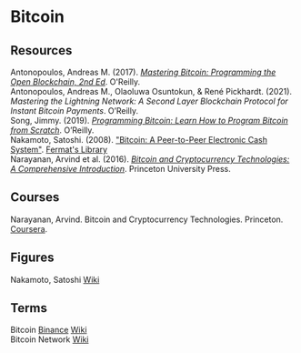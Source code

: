 # Bitcoin



## Resources

Antonopoulos, Andreas M. (2017). [_Mastering Bitcoin: Programming the Open Blockchain, 2nd Ed_](https://github.com/bitcoinbook/bitcoinbook). O'Reilly.<br>
Antonopoulos, Andreas M., Olaoluwa Osuntokun, & René Pickhardt. (2021). _Mastering the Lightning Network: A Second Layer Blockchain Protocol for Instant Bitcoin Payments_. O’Reilly.<br>
Song, Jimmy. (2019). [_Programming Bitcoin: Learn How to Program Bitcoin from Scratch_](https://github.com/jimmysong/programmingbitcoin). O’Reilly.<br>
Nakamoto, Satoshi. (2008). ["Bitcoin: A Peer-to-Peer Electronic Cash System"](https://bitcoin.org/bitcoin.pdf). [Fermat's Library]([https://fermatslibrary.com/s/bitcoin)<br>
Narayanan, Arvind et al. (2016). [_Bitcoin and Cryptocurrency Technologies: A Comprehensive Introduction_](http://bitcoinbook.cs.princeton.edu). Princeton University Press.<br>



## Courses

Narayanan, Arvind. Bitcoin and Cryptocurrency Technologies. Princeton. [Coursera](https://www.coursera.org/learn/cryptocurrency).<br>



## Figures

Nakamoto, Satoshi [Wiki](https://en.wikipedia.org/wiki/Satoshi_Nakamoto)<br>



## Terms

Bitcoin [Binance](https://academy.binance.com/en/articles/what-is-bitcoin) [Wiki](https://en.wikipedia.org/wiki/Bitcoin)<br>
Bitcoin Network [Wiki](https://en.wikipedia.org/wiki/Bitcoin_network)<br>
